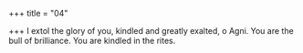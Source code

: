 +++
title = "04"

+++
I extol the glory of you, kindled and greatly exalted, o Agni.
You are the bull of brilliance. You are kindled in the rites.